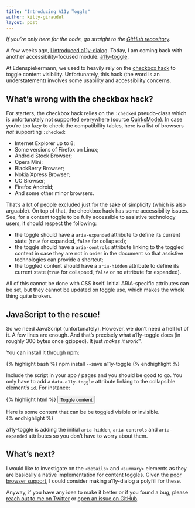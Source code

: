 ```yaml
---
title: "Introducing A11y Toggle"
author: kitty-giraudel
layout: post
---
```


*If you’re only here for the code, go straight to the [GitHub repository](https://github.com/edenspiekermann/a11y-toggle).*

A few weeks ago, [I introduced a11y-dialog](http://dev.edenspiekermann.com/2016/02/11/introducing-accessible-modal-dialog/). Today, I am coming back with another accessibility-focused module: [a11y-toggle](https://github.com/edenspiekermann/a11y-toggle). 

At Edenspiekermann, we used to heavily rely on the [checkbox hack](https://css-tricks.com/the-checkbox-hack/) to toggle content visibility. Unfortunately, this hack (the word is an understatement) involves some usability and accessibility concerns.

## What’s wrong with the checkbox hack?

For starters, the checkbox hack relies on the `:checked` pseudo-class which is unfortunately not supported everywhere (source [QuirksMode](http://quirksmode.org/css/selectors/mobile.html#t60)). In case you’re too lazy to check the compatibility tables, here is a list of browsers *not* supporting `:checked`:

* Internet Explorer up to 8;
* Some versions of Firefox on Linux;
* Android Stock Browser;
* Opera Mini;
* BlackBerry Browser;
* Nokia Xpress Browser;
* UC Browser;
* Firefox Android;
* And some other minor browsers.

That’s a lot of people excluded just for the sake of simplicity (which is also arguable). On top of that, the checkbox hack has some accessibility issues. See, for a content toggle to be fully accessible to assistive technology users, it should respect the following:

* the toggle should have a `aria-expanded` attribute to define its current state (`true` for expanded, `false` for collapsed);
* the toggle should have a `aria-controls` attribute linking to the toggled content in case they are not in order in the document so that assistive technologies can provide a shortcut;
* the toggled content should have a `aria-hidden` attribute to define its current state (`true` for collapsed, `false` or no attribute for expanded).

All of this cannot be done with CSS itself. Initial ARIA-specific attributes can be set, but they cannot be updated on toggle use, which makes the whole thing quite broken.

## JavaScript to the rescue!

So we need JavaScript (unfortunately). However, we don’t need a hell lot of it. A few lines are enough. And that’s precisely what a11y-toggle does (in roughly 300 bytes once gzipped). It just *makes it work*™.

You can install it through [npm](https://www.npmjs.com/package/a11y-toggle):

{% highlight bash %}
npm install --save a11y-toggle
{% endhighlight %}

Include the script in your app / pages and you should be good to go. You only have to add a `data-a11y-toggle` attribute linking to the collapsible element’s `id`. For instance:

{% highlight html %}
<button data-a11y-toggle="content-container">Toggle content</button>

<div id="content-container">
  Here is some content that can be be toggled visible or invisible.
</div> 
{% endhighlight %}

a11y-toggle is adding the initial `aria-hidden`, `aria-controls` and `aria-expanded` attributes so you don’t have to worry about them.

## What’s next?

I would like to investigate on the `<details>` and `<summary>` elements as they are basically a native implementation for content toggles. Given the [poor browser support](http://caniuse.com/#feat=details), I could consider making a11y-dialog a polyfill for these. 

Anyway, if you have any idea to make it better or if you found a bug, please [reach out to me on Twitter](https://twitter.com/HugoGiraudel) or [open an issue on GitHub](https://github.com/edenspiekermann/a11y-toggle).
